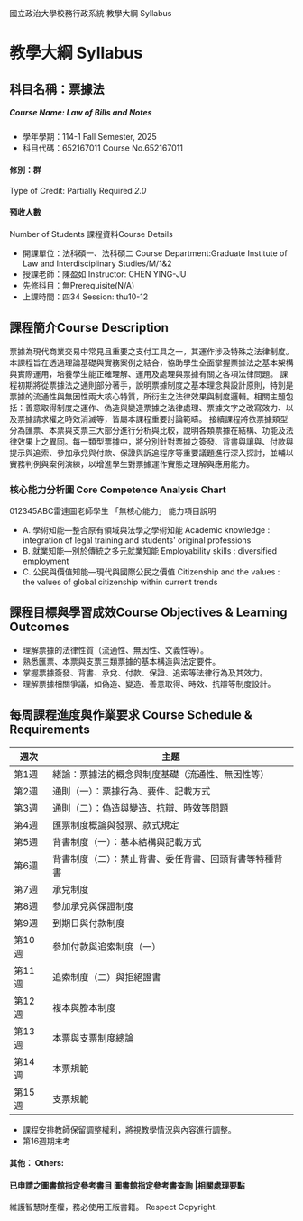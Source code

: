 國立政治大學校務行政系統 教學大綱 Syllabus
# 教學大綱 Syllabus
##  科目名稱：票據法
#####  Course Name: Law of Bills and Notes
  * 學年學期：114-1 Fall Semester, 2025 
  * 科目代碼：652167011 Course No.652167011
#### 修別：群
Type of Credit: Partially Required 
_2.0_
#### 預收人數
Number of Students
課程資料Course Details
  * 開課單位：法科碩一、法科碩二 Course Department:Graduate Institute of Law and Interdisciplinary Studies/M/1&2 
  * 授課老師：陳盈如 Instructor: CHEN YING-JU 
  * 先修科目：無Prerequisite(N/A)
  * 上課時間：四34 Session: thu10-12
##  課程簡介Course Description
票據為現代商業交易中常見且重要之支付工具之一，其運作涉及特殊之法律制度。本課程旨在透過理論基礎與實務案例之結合，協助學生全面掌握票據法之基本架構與實際運用，培養學生能正確理解、運用及處理與票據有關之各項法律問題。
課程初期將從票據法之通則部分著手，說明票據制度之基本理念與設計原則，特別是票據的流通性與無因性兩大核心特質，所衍生之法律效果與制度邏輯。相關主題包括：善意取得制度之運作、偽造與變造票據之法律處理、票據文字之改寫效力、以及票據請求權之時效消滅等，皆屬本課程重要討論範疇。
接續課程將依票據類型分為匯票、本票與支票三大部分進行分析與比較，說明各類票據在結構、功能及法律效果上之異同。每一類型票據中，將分別針對票據之簽發、背書與讓與、付款與提示與追索、參加承兌與付款、保證與訴追程序等重要議題進行深入探討，並輔以實務判例與案例演練，以增進學生對票據運作實態之理解與應用能力。
###  核心能力分析圖 Core Competence Analysis Chart
012345ABC雷達圖老師學生
「無核心能力」 
能力項目說明
  * A. 學術知能—整合原有領域與法學之學術知能 Academic knowledge : integration of legal training and students' original professions
  * B. 就業知能—別於傳統之多元就業知能 Employability skills : diversified employment
  * C. 公民與價值知能—現代與國際公民之價值 Citizenship and the values : the values of global citizenship within current trends
##  課程目標與學習成效Course Objectives & Learning Outcomes 
  * 理解票據的法律性質（流通性、無因性、文義性等）。
  * 熟悉匯票、本票與支票三類票據的基本構造與法定要件。
  * 掌握票據簽發、背書、承兌、付款、保證、追索等法律行為及其效力。
  * 理解票據相關爭議，如偽造、變造、善意取得、時效、抗辯等制度設計。
##  每周課程進度與作業要求 Course Schedule & Requirements
週次 | 主題  
---|---  
第1週 | 緒論：票據法的概念與制度基礎（流通性、無因性等）  
第2週 | 通則（一）：票據行為、要件、記載方式  
第3週 | 通則（二）：偽造與變造、抗辯、時效等問題  
第4週 | 匯票制度概論與發票、款式規定  
第5週 | 背書制度（一）：基本結構與記載方式  
第6週 | 背書制度（二）：禁止背書、委任背書、回頭背書等特種背書  
第7週 | 承兌制度  
第8週 | 參加承兌與保證制度  
第9週 | 到期日與付款制度  
第10週 | 參加付款與追索制度（一）  
第11週 | 追索制度（二）與拒絕證書  
第12週 | 複本與謄本制度  
第13週 | 本票與支票制度總論  
第14週 | 本票規範  
第15週 | 支票規範  
  * 課程安排教師保留調整權利，將視教學情況與內容進行調整。
  * 第16週期末考
####  其他： Others:
####  已申請之圖書館指定參考書目  圖書館指定參考書查詢 |相關處理要點
維護智慧財產權，務必使用正版書籍。 Respect Copyright.